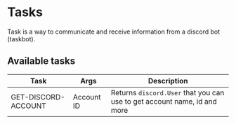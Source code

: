 # Tasks
Task is a way to communicate and receive information from a discord bot (taskbot).

## Available tasks

|Task|Args|Description|
|----|----|-----------|
| GET-DISCORD-ACCOUNT | Account ID | Returns `discord.User` that you can use to get account name, id and more |
